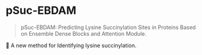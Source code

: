 # pSuc-EBDAM
> pSuc-EBDAM: Predicting Lysine Succinylation Sites in Proteins Based on Ensemble Dense Blocks and Attention Module.

🐹 A new method for Identifying lysine succinylation.

